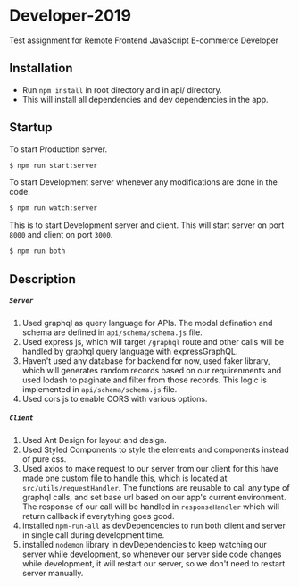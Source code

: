 # Developer-2019
Test assignment for Remote Frontend JavaScript E-commerce Developer

## Installation

  - Run `npm install` in root directory and in api/ directory.
  - This will install all dependencies and dev dependencies in the app.

## Startup

 To start Production server.
 ```sh
 $ npm run start:server
```
 To start Development server whenever any modifications are done in the code.
 ```sh
 $ npm run watch:server
 ```
This is to start Development server and client. This will start server on port `8000` and client on port `3000`.
```sh
$ npm run both
```
## Description
#####  `Server`
1) Used graphql as query language for APIs. The modal defination and schema are defined in `api/schema/schema.js` file.
2) Used express js, which will target `/graphql` route and other calls will be handled by graphql query language with expressGraphQL.
3) Haven't used any database for backend for now, used faker library, which will generates random records based on our requirenments and used lodash to paginate and filter from those records. This logic is implemented in `api/schema/schema.js` file.
4) Used cors js to enable CORS with various options.
##### `Client`
1) Used Ant Design for layout and design.
2) Used Styled Components to style the elements and components instead of pure css.
3) Used axios to make request to our server from our client for this have made one custom file to handle this, which is located at `src/utils/requestHandler`. The functions are reusable to call any type of graphql calls, and set base url based on our app's current environment. The response of our call will be handled in `responseHandler` which will return callback if everytyhing goes good.
4) installed `npm-run-all` as devDependencies to run both client and server in single call during development time.
5) installed `nodemon` library in devDependencies to keep watching our server while development, so whenever our server side code changes while development, it will restart our server, so we don't need to restart server manually.